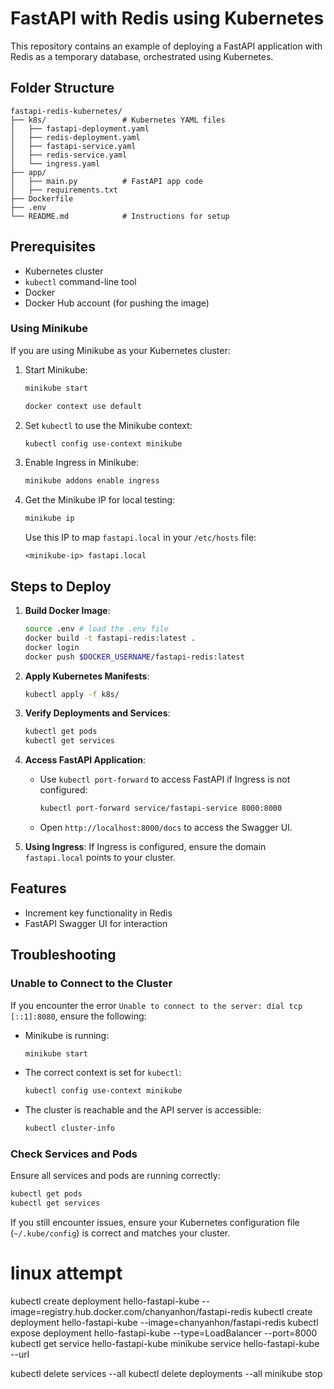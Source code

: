 # FastAPI with Redis using Kubernetes

This repository contains an example of deploying a FastAPI application with Redis as a temporary database, orchestrated using Kubernetes.

## Folder Structure
```
fastapi-redis-kubernetes/
├── k8s/                 # Kubernetes YAML files
│   ├── fastapi-deployment.yaml
│   ├── redis-deployment.yaml
│   ├── fastapi-service.yaml
│   ├── redis-service.yaml
│   └── ingress.yaml
├── app/
│   ├── main.py          # FastAPI app code
│   ├── requirements.txt
├── Dockerfile
├── .env
└── README.md            # Instructions for setup
```

## Prerequisites
- Kubernetes cluster
- `kubectl` command-line tool
- Docker
- Docker Hub account (for pushing the image)

### Using Minikube
If you are using Minikube as your Kubernetes cluster:
1. Start Minikube:
   ```bash
   minikube start
   ```

   ```bash
   docker context use default
   ```

2. Set `kubectl` to use the Minikube context:
   ```bash
   kubectl config use-context minikube
   ```

3. Enable Ingress in Minikube:
   ```bash
   minikube addons enable ingress
   ```

4. Get the Minikube IP for local testing:
   ```bash
   minikube ip
   ```
   Use this IP to map `fastapi.local` in your `/etc/hosts` file:
   ```plaintext
   <minikube-ip> fastapi.local
   ```

## Steps to Deploy

1. **Build Docker Image**:
   ```bash
   source .env # load the .env file
   docker build -t fastapi-redis:latest .
   docker login
   docker push $DOCKER_USERNAME/fastapi-redis:latest
   ```

2. **Apply Kubernetes Manifests**:
   ```bash
   kubectl apply -f k8s/
   ```

3. **Verify Deployments and Services**:
   ```bash
   kubectl get pods
   kubectl get services
   ```

4. **Access FastAPI Application**:
   - Use `kubectl port-forward` to access FastAPI if Ingress is not configured:
     ```bash
     kubectl port-forward service/fastapi-service 8000:8000
     ```
   - Open `http://localhost:8000/docs` to access the Swagger UI.

5. **Using Ingress**:
   If Ingress is configured, ensure the domain `fastapi.local` points to your cluster.

## Features
- Increment key functionality in Redis
- FastAPI Swagger UI for interaction

## Troubleshooting
### Unable to Connect to the Cluster
If you encounter the error `Unable to connect to the server: dial tcp [::1]:8080`, ensure the following:
- Minikube is running:
  ```bash
  minikube start
  ```
- The correct context is set for `kubectl`:
  ```bash
  kubectl config use-context minikube
  ```
- The cluster is reachable and the API server is accessible:
  ```bash
  kubectl cluster-info
  ```

### Check Services and Pods
Ensure all services and pods are running correctly:
```bash
kubectl get pods
kubectl get services
```

If you still encounter issues, ensure your Kubernetes configuration file (`~/.kube/config`) is correct and matches your cluster.



# linux attempt
kubectl create deployment hello-fastapi-kube --image=registry.hub.docker.com/chanyanhon/fastapi-redis
kubectl create deployment hello-fastapi-kube --image=chanyanhon/fastapi-redis
kubectl expose deployment hello-fastapi-kube --type=LoadBalancer --port=8000
kubectl get service hello-fastapi-kube
minikube service hello-fastapi-kube --url 

kubectl delete services --all
kubectl delete deployments --all
minikube stop
